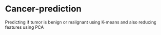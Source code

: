 # Cancer-prediction
Predicting if tumor is benign or malignant using K-means and also reducing features using PCA
